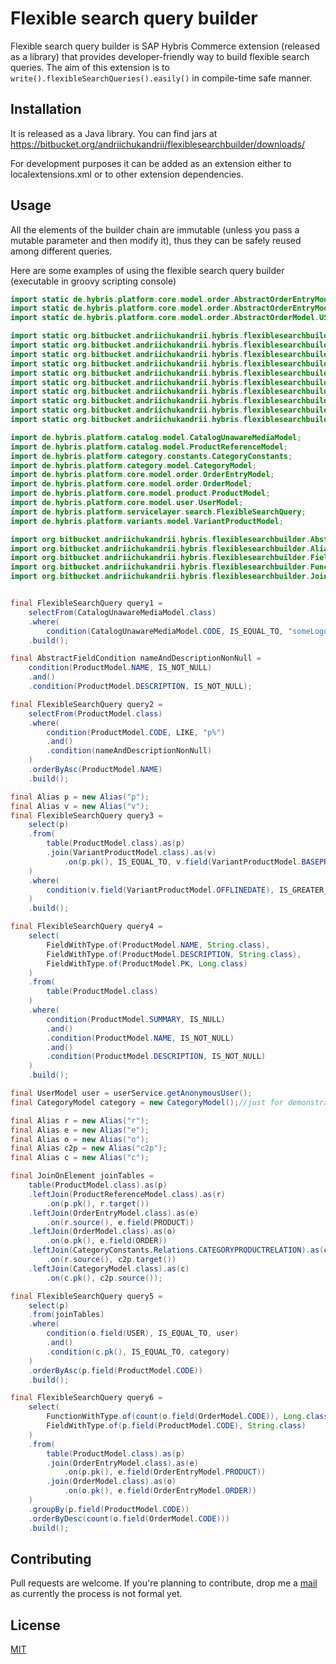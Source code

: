 # Flexible search query builder

Flexible search query builder is SAP Hybris Commerce extension (released as a library) that provides developer-friendly way to build flexible search queries.
The aim of this extension is to `write().flexibleSearchQueries().easily()` in compile-time safe manner.

## Installation

It is released as a Java library.
You can find jars at https://bitbucket.org/andriichukandrii/flexiblesearchbuilder/downloads/

For development purposes it can be added as an extension either to localextensions.xml or to other extension dependencies.

## Usage

All the elements of the builder chain are immutable (unless you pass a mutable parameter and then modify it), 
thus they can be safely reused among different queries.

Here are some examples of using the flexible search query builder (executable in groovy scripting console)
```java
import static de.hybris.platform.core.model.order.AbstractOrderEntryModel.ORDER;
import static de.hybris.platform.core.model.order.AbstractOrderEntryModel.PRODUCT;
import static de.hybris.platform.core.model.order.AbstractOrderModel.USER;

import static org.bitbucket.andriichukandrii.hybris.flexiblesearchbuilder.Conditions.condition;
import static org.bitbucket.andriichukandrii.hybris.flexiblesearchbuilder.FlexibleSearchQueryBuilder.select;
import static org.bitbucket.andriichukandrii.hybris.flexiblesearchbuilder.FlexibleSearchQueryBuilder.selectFrom;
import static org.bitbucket.andriichukandrii.hybris.flexiblesearchbuilder.FromClauseElements.table;
import static org.bitbucket.andriichukandrii.hybris.flexiblesearchbuilder.ParameterlessConditionType.IS_NOT_NULL;
import static org.bitbucket.andriichukandrii.hybris.flexiblesearchbuilder.ParameterlessConditionType.IS_NULL;
import static org.bitbucket.andriichukandrii.hybris.flexiblesearchbuilder.RegularParameterConditionType.IS_EQUAL_TO;
import static org.bitbucket.andriichukandrii.hybris.flexiblesearchbuilder.RegularParameterConditionType.IS_GREATER_THAN;
import static org.bitbucket.andriichukandrii.hybris.flexiblesearchbuilder.RegularParameterConditionType.LIKE;
import static org.bitbucket.andriichukandrii.hybris.flexiblesearchbuilder.SqlFunctions.count;

import de.hybris.platform.catalog.model.CatalogUnawareMediaModel;
import de.hybris.platform.catalog.model.ProductReferenceModel;
import de.hybris.platform.category.constants.CategoryConstants;
import de.hybris.platform.category.model.CategoryModel;
import de.hybris.platform.core.model.order.OrderEntryModel;
import de.hybris.platform.core.model.order.OrderModel;
import de.hybris.platform.core.model.product.ProductModel;
import de.hybris.platform.core.model.user.UserModel;
import de.hybris.platform.servicelayer.search.FlexibleSearchQuery;
import de.hybris.platform.variants.model.VariantProductModel;

import org.bitbucket.andriichukandrii.hybris.flexiblesearchbuilder.AbstractFieldCondition;
import org.bitbucket.andriichukandrii.hybris.flexiblesearchbuilder.Alias;
import org.bitbucket.andriichukandrii.hybris.flexiblesearchbuilder.FieldWithType;
import org.bitbucket.andriichukandrii.hybris.flexiblesearchbuilder.FunctionWithType;
import org.bitbucket.andriichukandrii.hybris.flexiblesearchbuilder.JoinOnElement;


final FlexibleSearchQuery query1 = 
    selectFrom(CatalogUnawareMediaModel.class)
    .where(
		condition(CatalogUnawareMediaModel.CODE, IS_EQUAL_TO, "someLogoCode"))
    .build();

final AbstractFieldCondition nameAndDescriptionNonNull = 
	condition(ProductModel.NAME, IS_NOT_NULL)
	.and()
	.condition(ProductModel.DESCRIPTION, IS_NOT_NULL);

final FlexibleSearchQuery query2 =
	selectFrom(ProductModel.class)
	.where(
		condition(ProductModel.CODE, LIKE, "p%")
		.and()
		.condition(nameAndDescriptionNonNull)
	)
	.orderByAsc(ProductModel.NAME)
	.build();

final Alias p = new Alias("p");
final Alias v = new Alias("v");
final FlexibleSearchQuery query3 =
    select(p)
    .from(
		table(ProductModel.class).as(p)
		.join(VariantProductModel.class).as(v)
			.on(p.pk(), IS_EQUAL_TO, v.field(VariantProductModel.BASEPRODUCT))
    )
    .where(
		condition(v.field(VariantProductModel.OFFLINEDATE), IS_GREATER_THAN, timeService.getCurrentTime())
    )
    .build();

final FlexibleSearchQuery query4 =
    select(
		FieldWithType.of(ProductModel.NAME, String.class),
		FieldWithType.of(ProductModel.DESCRIPTION, String.class),
		FieldWithType.of(ProductModel.PK, Long.class)
    )
    .from(
		table(ProductModel.class)
    )
    .where(
		condition(ProductModel.SUMMARY, IS_NULL)
		.and()
		.condition(ProductModel.NAME, IS_NOT_NULL)
		.and()
		.condition(ProductModel.DESCRIPTION, IS_NOT_NULL)
    )
    .build();

final UserModel user = userService.getAnonymousUser();
final CategoryModel category = new CategoryModel();//just for demonstration purposes

final Alias r = new Alias("r");
final Alias e = new Alias("e");
final Alias o = new Alias("o");
final Alias c2p = new Alias("c2p");
final Alias c = new Alias("c");

final JoinOnElement joinTables =
	table(ProductModel.class).as(p)
	.leftJoin(ProductReferenceModel.class).as(r)
		.on(p.pk(), r.target())
	.leftJoin(OrderEntryModel.class).as(e)
		.on(r.source(), e.field(PRODUCT))
	.leftJoin(OrderModel.class).as(o)
		.on(o.pk(), e.field(ORDER))
	.leftJoin(CategoryConstants.Relations.CATEGORYPRODUCTRELATION).as(c2p)
		.on(r.source(), c2p.target())
	.leftJoin(CategoryModel.class).as(c)
		.on(c.pk(), c2p.source());

final FlexibleSearchQuery query5 =
	select(p)
	.from(joinTables)
	.where(
		condition(o.field(USER), IS_EQUAL_TO, user)
		.and()
		.condition(c.pk(), IS_EQUAL_TO, category)
	)
	.orderByAsc(p.field(ProductModel.CODE))
	.build();

final FlexibleSearchQuery query6 = 
	select(
		FunctionWithType.of(count(o.field(OrderModel.CODE)), Long.class),
		FieldWithType.of(p.field(ProductModel.CODE), String.class)
	)
	.from(
		table(ProductModel.class).as(p)
		.join(OrderEntryModel.class).as(e)
			.on(p.pk(), e.field(OrderEntryModel.PRODUCT))
		.join(OrderModel.class).as(o)
			.on(o.pk(), e.field(OrderEntryModel.ORDER))
	)
	.groupBy(p.field(ProductModel.CODE))
	.orderByDesc(count(o.field(OrderModel.CODE)))
	.build();

```

## Contributing
Pull requests are welcome. If you're planning to contribute, drop me a [mail](mailto:andrey000mar@gmail.com) as currently the process is not formal yet.

## License
[MIT](https://choosealicense.com/licenses/mit/)
